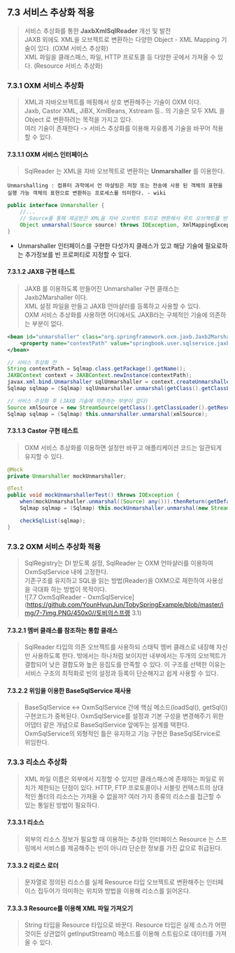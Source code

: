 ## 7.3 서비스 추상화 적용
> 서비스 추상화를 통한 **JaxbXmlSqlReader** 개선 및 발전<br>
> JAXB 외에도 XML을 오브젝트로 변환하는 다양한 Object - XML Mapping 기술이 있다. (OXM 서비스 추상화)<br> 
> XML 파일을 클래스패스, 파일, HTTP 프로토콜 등 다양한 곳에서 가져올 수 있다. (Resource 서비스 추상화)<br>

### 7.3.1 OXM 서비스 추상화
> XML과 자바오브젝트를 매핑해서 상호 변환해주는 기술이 OXM 이다.<br>
> Jaxb, Castor XML, JiBX, XmlBeans, Xstream 등.. 의 기술은 모두 XML 을 Object 로 변환하려는 목적을 가지고 있다.<br>
> 여러 기술이 존재한다 -> 서비스 추상화를 이용해 자유롭게 기술을 바꾸어 적용할 수 있다.

#### 7.3.1.1 OXM 서비스 인터페이스
> SqlReader 는 XML을 자바 오브젝트로 변환하는 **Unmarshaller** 를 이용한다. <br>

`Unmarshalling : 컴퓨터 과학에서 언 마샬링은 저장 또는 전송에 사용 된 객체의 표현을 실행 가능 객체의 표현으로 변환하는 프로세스를 의미한다. - wiki`

```java
public interface Unmarshaller {
    //...
    // Source를 통해 제공받은 XML을 자바 오브젝트 트리로 변환해서 루트 오브젝트를 반환한다.
    Object unmarshal(Source source) throws IOException, XmlMappingException;
}
```
- Unmarshaller 인터페이스를 구현한 다섯가지 클래스가 있고 해당 기술에 필요로하는 추가정보를 빈 프로퍼티로 지정할 수 있다. 

#### 7.3.1.2 JAXB 구현 테스트
> JAXB 를 이용하도록 만들어진 Unmarshaller 구현 클래스는 Jaxb2Marshaller 이다.<br>
> XML 설정 파일을 만들고 JAXB 언마샬러를 등록하고 사용할 수 있다.<br>
> OXM 서비스 추상화를 사용하면 어디에서도 JAXB라는 구체적인 기술에 의존하는 부분이 없다.<br>
```xml
<bean id="unmarshaller" class="org.springframework.oxm.jaxb.Jaxb2Marshaller">
    <property name="contextPath" value="springbook.user.sqlservice.jaxb"/>
</bean>
```
```java
// 서비스 추상화 전
String contextPath = Sqlmap.class.getPackage().getName();
JAXBContext context = JAXBContext.newInstance(contextPath);
javax.xml.bind.Unmarshaller sqlUnmarshaller = context.createUnmarshaller();
Sqlmap sqlmap = (Sqlmap) sqlUnmarshaller.unmarshal(getClass().getClassLoader().getResourceAsStream("sqlmap.xml"));

// 서비스 추상화 후 (JAXB 기술에 의존하는 부분이 없다)
Source xmlSource = new StreamSource(getClass().getClassLoader().getResourceAsStream("sqlmap.xml"));
Sqlmap sqlmap = (Sqlmap) this.unmarshaller.unmarshal(xmlSource);
```

#### 7.3.1.3 Castor 구현 테스트
> OXM 서비스 추상화를 이용하면 설정만 바꾸고 애플리케이션 코드는 일관되게 유지할 수 있다.
```java
@Mock
private Unmarshaller mockUnmarshaller;

@Test
public void mockUnmarshallerTest() throws IOException {
    when(mockUnmarshaller.unmarshal((Source) any())).thenReturn(getDefaultSqlMap());
    Sqlmap sqlmap = (Sqlmap) this.mockUnmarshaller.unmarshal(new StreamSource());

    checkSqlList(sqlmap);
}
```

### 7.3.2 OXM 서비스 추상화 적용
> SqlRegistry는 DI 받도록 설정, SqlReader 는 OXM 언마샬러를 이용하여 OxmSqlService 내에 고정한다.<br>
> 기존구조를 유지하고 SQL을 읽는 방법(Reader)을 OXM으로 제한하여 사용성을 극대화 하는 방법이 목적이다. <br>
![7.7 OxmSqlReader - OxmSqlService](https://github.com/YounHyunJun/TobySpringExample/blob/master/img/7-7img.PNG/450x0//토비의스프랭 3.1)

#### 7.3.2.1 멤버 클래스를 참조하는 통합 클래스
> SqlReader 타입의 의존 오브젝트를 사용하되 스태틱 멤버 클래스로 내장해 자신만 사용하도록 한다.
> 밖에서는 하나처럼 보이지만 내부에서는 두개의 오브젝트가 결합되어 낮은 결합도와 높은 응집도를 만족할 수 있다.
> 이 구조를 선택한 이유는 서비스 구조의 최적화로 빈의 설정과 등록이 단순해지고 쉽게 사용할 수 있다.

#### 7.3.2.2 위임을 이용한 BaseSqlService 재사용
> BaseSqlService <-> OxmSqlService 간에 핵심 메소드(loadSql(), getSql()) 구현코드가 중복된다.
> OxmSqlService를 설정과 기본 구성을 변경해주기 위한 어댑터 같은 개념으로 BaseSqlService 앞에두는 설계를 택한다.
> OxmSqlService의 외형적인 틀은 유지하고 기능 구현은 BaseSqlSErvice로 위임한다. 

### 7.3.3 리소스 추상화
> XML 파일 이름은 외부에서 지정할 수 있지만 클래스패스에 존재하는 파일로 위치가 제한되는 단점이 있다.
> HTTP, FTP 프로토콜이나 서블릿 컨텍스트의 상대적인 폴더의 리소스는 가져올 수 없을까?
> 여러 가지 종류의 리소스를 접근할 수 있는 통일된 방법이 필요하다. 

#### 7.3.3.1 리소스
> 외부의 리소스 정보가 필요할 때 이용하는 추상화 인터페이스
> Resource 는 스프링에서 서비스를 제공해주는 빈이 아니라 단순한 정보를 가진 값으로 취급된다. 

#### 7.3.3.2 리로스 로더
> 문자열로 정의된 리소스를 실제 Resource 타입 오브젝트로 변환해주는 인터페이스
> 접두어가 의미하는 위치와 방법을 이용해 리소스를 읽어온다.

#### 7.3.3.3 Resource를 이용해 XML 파일 가져오기
> String 타입을 Resource 타입으로 바꾼다.
> Resource 타입은 실제 소스가 어떤 것이든 상관없이 getInputStream() 메소드를 이용해 스트림으로 데이터를 가져올 수 있다.
